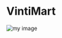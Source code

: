 # VintiMart
![my image](https://github.com/omkarsharma2821/Mini-project/blob/master/screenshots/Screenshot%20(69)%20-%20Copy.png)
